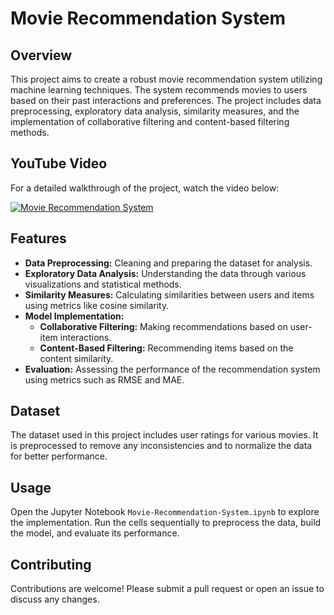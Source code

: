 # Movie Recommendation System

## Overview
This project aims to create a robust movie recommendation system utilizing machine learning techniques. The system recommends movies to users based on their past interactions and preferences. The project includes data preprocessing, exploratory data analysis, similarity measures, and the implementation of collaborative filtering and content-based filtering methods.

## YouTube Video
For a detailed walkthrough of the project, watch the video below:

[![Movie Recommendation System](https://img.youtube.com/vi/Ccm11V1EwGE/0.jpg)](https://www.youtube.com/watch?v=Ccm11V1EwGE)

## Features
- **Data Preprocessing:** Cleaning and preparing the dataset for analysis.
- **Exploratory Data Analysis:** Understanding the data through various visualizations and statistical methods.
- **Similarity Measures:** Calculating similarities between users and items using metrics like cosine similarity.
- **Model Implementation:** 
  - **Collaborative Filtering:** Making recommendations based on user-item interactions.
  - **Content-Based Filtering:** Recommending items based on the content similarity.
- **Evaluation:** Assessing the performance of the recommendation system using metrics such as RMSE and MAE.

## Dataset
The dataset used in this project includes user ratings for various movies. It is preprocessed to remove any inconsistencies and to normalize the data for better performance.

## Usage
Open the Jupyter Notebook `Movie-Recommendation-System.ipynb` to explore the implementation. Run the cells sequentially to preprocess the data, build the model, and evaluate its performance.

## Contributing
Contributions are welcome! Please submit a pull request or open an issue to discuss any changes.
